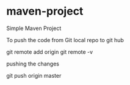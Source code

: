 # maven-project

Simple Maven Project

To push the code from Git local repo to git hub 

git remote add origin <github URL> 
git remote -v

pushing the changes 

git push origin master
